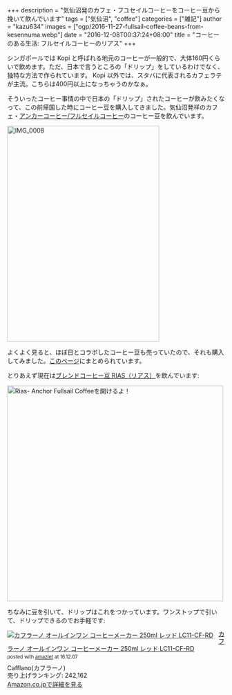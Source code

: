 +++
description = "気仙沼発のカフェ・フユセイルコーヒーをコーヒー豆から挽いて飲んでいます"
tags = ["気仙沼", "coffee"]
categories = ["雑記"]
author = "kazu634"
images = ["ogp/2016-11-27-fullsail-coffee-beans-from-kesennuma.webp"]
date = "2016-12-08T00:37:24+08:00"
title = "コーヒーのある生活: フルセイルコーヒーのリアス"
+++

シンガポールでは Kopi と呼ばれる地元のコーヒーが一般的で、大体160円くらいで飲めます。ただ、日本で言うところの「ドリップ」をしているわけでなく、独特な方法で作られています。 Kopi 以外では、スタバに代表されるカフェラテが主流。こちらは400円以上になっちゃうのかなぁ。

そういったコーヒー事情の中で日本の「ドリップ」されたコーヒーが飲みたくなって、この前帰国した時にコーヒー豆を購入してきました。気仙沼発祥のカフェ・[アンカーコーヒー/フルセイルコーヒー](http://www.anchor2fullsail.co.jp/)のコーヒー豆を飲んでいます。

<a data-flickr-embed="true"  href="https://www.flickr.com/photos/42332031@N02/31370540821/in/dateposted/" title="IMG_0008"><img src="https://c6.staticflickr.com/6/5752/31370540821_00d06f950b.jpg" width="352" height="500" alt="IMG_0008"></a><script async src="//embedr.flickr.com/assets/client-code.js" charset="utf-8"></script>

よくよく見ると、ほぼ日とコラボしたコーヒー豆も売っていたので、それも購入してみました。[このページ](https://www.1101.com/store/coffee/)にまとめられています。

とりあえず現在は[ブレンドコーヒー豆 RIAS（リアス）](http://anchor2fullsail.shop-pro.jp/?pid=94781610)を飲んでいます:

<a data-flickr-embed="true"  href="https://www.flickr.com/photos/42332031@N02/30489092404/in/dateposted/" title="Rias- Anchor Fullsail Coffeeを開けるよ！"><img src="https://c5.staticflickr.com/6/5528/30489092404_9ee12f6786.jpg" width="500" height="500" alt="Rias- Anchor Fullsail Coffeeを開けるよ！"></a><script async src="//embedr.flickr.com/assets/client-code.js" charset="utf-8"></script>

ちなみに豆を引いて、ドリップはこれをつかっています。ワンストップで引いて、ドリップできるのでお手軽です:

<div class="amazlet-box" style="margin-bottom:0px;"><div class="amazlet-image" style="float:left;margin:0px 12px 1px 0px;"><a href="https://www.amazon.co.jp/exec/obidos/ASIN/B00VRYMTT8/simsnes-22/ref=nosim/" name="amazletlink" target="_blank"><img src="https://images-na.ssl-images-amazon.com/images/I/31JzUAUD4tL._SL160_.jpg" alt="カフラーノ オールインワン コーヒーメーカー 250ml レッド LC11-CF-RD" style="border: none;" /></a></div><div class="amazlet-info" style="line-height:120%; margin-bottom: 10px"><div class="amazlet-name" style="margin-bottom:10px;line-height:120%"><a href="https://www.amazon.co.jp/exec/obidos/ASIN/B00VRYMTT8/simsnes-22/ref=nosim/" name="amazletlink" target="_blank">カフラーノ オールインワン コーヒーメーカー 250ml レッド LC11-CF-RD</a><div class="amazlet-powered-date" style="font-size:80%;margin-top:5px;line-height:120%">posted with <a href="http://www.amazlet.com/" title="amazlet" target="_blank">amazlet</a> at 16.12.07</div></div><div class="amazlet-detail">Cafflano(カフラーノ) <br />売り上げランキング: 242,162<br /></div><div class="amazlet-sub-info" style="float: left;"><div class="amazlet-link" style="margin-top: 5px"><a href="https://www.amazon.co.jp/exec/obidos/ASIN/B00VRYMTT8/simsnes-22/ref=nosim/" name="amazletlink" target="_blank">Amazon.co.jpで詳細を見る</a></div></div></div><div class="amazlet-footer" style="clear: left"></div></div>

